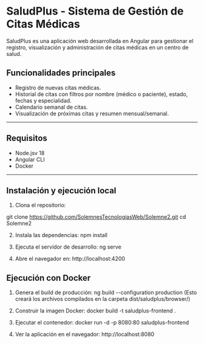 # SaludPlus - Sistema de Gestión de Citas Médicas

SaludPlus es una aplicación web desarrollada en Angular para gestionar el registro, visualización y administración de citas médicas en un centro de salud.

## Funcionalidades principales

- Registro de nuevas citas médicas.
- Historial de citas con filtros por nombre (médico o paciente), estado, fechas y especialidad.
- Calendario semanal de citas.
- Visualización de próximas citas y resumen mensual/semanal.

---

## Requisitos

- Node.jsv 18
- Angular CLI
- Docker

---

## Instalación y ejecución local

1. Clona el repositorio:

git clone https://github.com/SolemnesTecnologiasWeb/Solemne2.git
cd Solemne2

2. Instala las dependencias:
npm install

3. Ejecuta el servidor de desarrollo:
ng serve

4. Abre el navegador en:
http://localhost:4200

## Ejecución con Docker

1. Genera el build de producción:
ng build --configuration production
(Esto creará los archivos compilados en la carpeta dist/saludplus/browser/)

3. Construir la imagen Docker:
docker build -t saludplus-frontend .

4. Ejecutar el contenedor:
docker run -d -p 8080:80 saludplus-frontend

5. Ver la aplicación en el navegador:
http://localhost:8080
